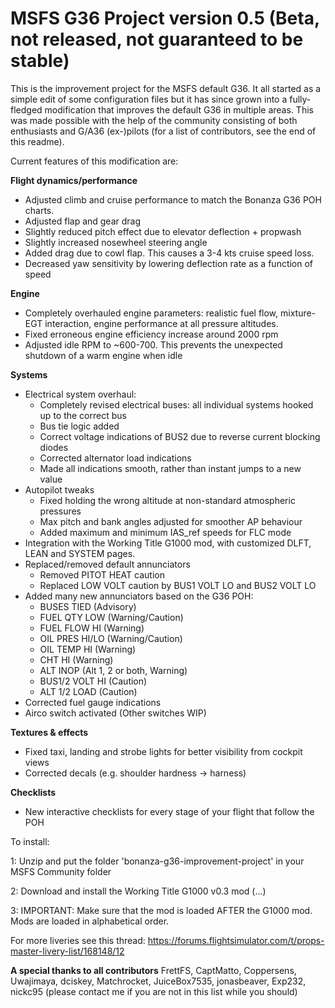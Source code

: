 # MSFS G36 Project version 0.5 (Beta, not released, not guaranteed to be stable)

This is the improvement project for the MSFS default G36. It all started as a simple edit of some configuration files but it has since grown into a fully-fledged modification that improves the default G36 in multiple areas. This was made possible with the help of the community consisting of both enthusiasts and G/A36 (ex-)pilots (for a list of contributors, see the end of this readme).

Current features of this modification are:

**Flight dynamics/performance**
* Adjusted climb and cruise performance to match the Bonanza G36 POH charts. 
* Adjusted flap and gear drag
* Slightly reduced pitch effect due to elevator deflection + propwash
* Slightly increased nosewheel steering angle 
* Added drag due to cowl flap. This causes a 3-4 kts cruise speed loss.
* Decreased yaw sensitivity by lowering deflection rate as a function of speed

**Engine**
* Completely overhauled engine parameters: realistic fuel flow, mixture-EGT interaction, engine performance at all pressure altitudes.
* Fixed erroneous engine efficiency increase around 2000 rpm
* Adjusted idle RPM to ~600-700. This prevents the unexpected shutdown of a warm engine when idle

**Systems**
* Electrical system overhaul: 
  - Completely revised electrical buses: all individual systems hooked up to the correct bus
  - Bus tie logic added
  - Correct voltage indications of BUS2 due to reverse current blocking diodes
  - Corrected alternator load indications
  - Made all indications smooth, rather than instant jumps to a new value
* Autopilot tweaks
  - Fixed holding the wrong altitude at non-standard atmospheric pressures
  - Max pitch and bank angles adjusted for smoother AP behaviour
  - Added maximum and minimum IAS_ref speeds for FLC mode
* Integration with the Working Title G1000 mod, with customized DLFT, LEAN and SYSTEM pages.
* Replaced/removed default annunciators
  - Removed PITOT HEAT caution
  - Replaced LOW VOLT caution by BUS1 VOLT LO and BUS2 VOLT LO
* Added many new annunciators based on the G36 POH: 
  - BUSES TIED (Advisory) 
  - FUEL QTY LOW (Warning/Caution)
  - FUEL FLOW HI (Warning)
  - OIL PRES HI/LO (Warning/Caution)
  - OIL TEMP HI (Warning)
  - CHT HI (Warning)
  - ALT INOP (Alt 1, 2 or both, Warning)
  - BUS1/2 VOLT HI (Caution)
  - ALT 1/2 LOAD (Caution)
* Corrected fuel gauge indications
* Airco switch activated (Other switches WIP)

**Textures & effects**
* Fixed taxi, landing and strobe lights for better visibility from cockpit views
* Corrected decals (e.g. shoulder hardness -> harness)

**Checklists**
* New interactive checklists for every stage of your flight that follow the POH 

To install:

1: Unzip and put the folder 'bonanza-g36-improvement-project' in your MSFS Community folder

2: Download and install the Working Title G1000 v0.3 mod (...)

3: IMPORTANT: Make sure that the mod is loaded AFTER the G1000 mod. Mods are loaded in alphabetical order.

For more liveries see this thread:
https://forums.flightsimulator.com/t/props-master-livery-list/168148/12

**A special thanks to all contributors**
FrettFS, CaptMatto, Coppersens, Uwajimaya, dciskey, Matchrocket, JuiceBox7535, jonasbeaver, Exp232, nickc95
(please contact me if you are not in this list while you should)

